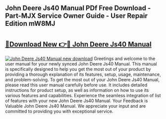 ## John Deere Js40 Manual PDf Free Download - Part-MJX Service Owner Guide - User Repair Edition mW8MJ

# <h2><a href="http://bc94042.oget.top/?id=John+Deere+Js40+Manual">🔗Download New 👉🔴 John Deere Js40 Manual</a></h2>

[![John Deere Js40 Manual new download](https://i.imgur.com/5g1atiW.png)](http://bc94042.oget.top/?id=John+Deere+Js40+Manual)
Greetings and welcome to the user manual for your newly synced John Deere Js40 Manual. This manual is specifically designed to help you get the most out of your product by providing a thorough explanation of its features, setup, usage, maintenance, and problem-solving. To get the most out of your John Deere Js40 Manual, please read this user manual carefully before use. It includes detailed instructions for product setup, as well as information on how to use its various features and capabilities. Experience the seamless integration of list of features with your new John Deere Js40 Manual. Your Feedback is Valuable John Deere Js40 Manual. We appreciate your input and are committed to providing you with exceptional service.

